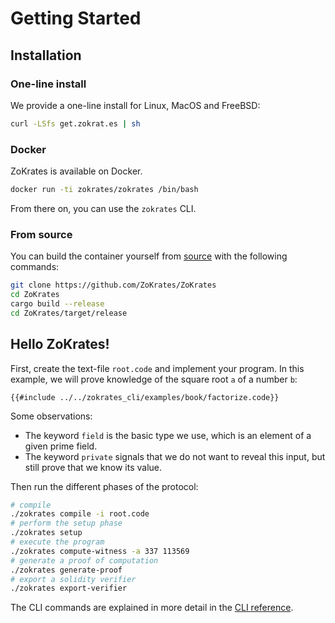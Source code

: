 # Getting Started

## Installation

### One-line install

We provide a one-line install for Linux, MacOS and FreeBSD:

```bash
curl -LSfs get.zokrat.es | sh
```

### Docker

ZoKrates is available on Docker.

```bash
docker run -ti zokrates/zokrates /bin/bash
```

From there on, you can use the `zokrates` CLI.

### From source

You can build the container yourself from [source](https://github.com/JacobEberhardt/ZoKrates/) with the following commands:

```bash
git clone https://github.com/ZoKrates/ZoKrates
cd ZoKrates
cargo build --release
cd ZoKrates/target/release
```

## Hello ZoKrates!

First, create the text-file `root.code` and implement your program. In this example, we will prove knowledge of the square root `a` of a number `b`:

```zokrates
{{#include ../../zokrates_cli/examples/book/factorize.code}}
```

Some observations:
- The keyword `field` is the basic type we use, which is an element of a given prime field.
- The keyword `private` signals that we do not want to reveal this input, but still prove that we know its value.

Then run the different phases of the protocol:

```bash
# compile
./zokrates compile -i root.code
# perform the setup phase
./zokrates setup
# execute the program
./zokrates compute-witness -a 337 113569
# generate a proof of computation
./zokrates generate-proof
# export a solidity verifier
./zokrates export-verifier
```

The CLI commands are explained in more detail in the [CLI reference](reference/cli.html).
